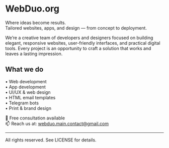 # WebDuo.org

Where ideas become results.  
Tailored websites, apps, and design — from concept to deployment.

We’re a creative team of developers and designers focused on building elegant, responsive websites, user-friendly interfaces, and practical digital tools. Every project is an opportunity to craft a solution that works and leaves a lasting impression.

## What we do

• Web development  
• App development  
• UI/UX & web design  
• HTML email templates  
• Telegram bots  
• Print & brand design  

🎉 Free consultation available  
📫 Reach us at: [webduo.main.contact@gmail.com](mailto:webduo.main.contact@gmail.com)

---

All rights reserved. See LICENSE for details.